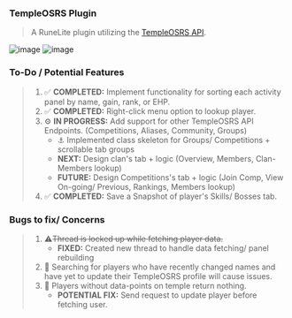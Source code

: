 ### TempleOSRS Plugin

> A RuneLite plugin utilizing the [TempleOSRS API](https://templeosrs.com/api_doc.php). <br>

![image](https://user-images.githubusercontent.com/60162255/169199135-328b4fd4-97df-4927-9218-49ea01fe7729.png)
![image](https://user-images.githubusercontent.com/60162255/169199209-d747b75f-173e-4aab-bb7e-9ccc414d3923.png)

### To-Do / Potential Features

> 1. ✅ **COMPLETED:** Implement functionality for sorting each activity panel by name, gain, rank, or EHP.
> 2. ✅ **COMPLETED:** Right-click menu option to lookup player.
> 3. ⚙️ **IN PROGRESS:** Add support for other TempleOSRS API Endpoints. (Competitions, Aliases, Community, Groups)
>     * ⚓ Implemented class skeleton for Groups/ Competitions + scrollable tab groups
>     * **NEXT:** Design clan's tab + logic (Overview, Members, Clan-Members lookup)
>     * **FUTURE:** Design Competitions's tab + logic (Join Comp, View On-going/ Previous, Rankings, Members lookup)
> 4. ✅ **COMPLETED:** Save a Snapshot of player's Skills/ Bosses tab.

### Bugs to fix/ Concerns

> 1. ⚠️~~Thread is locked up while fetching player data.~~
>    * **FIXED:** Created new thread to handle data fetching/ panel rebuilding
> 2. 🐛 Searching for players who have recently changed names and have yet to update their TempleOSRS profile will cause issues.
> 3. 📓 Players without data-points on temple return nothing.
>    * **POTENTIAL FIX:** Send request to update player before fetching user.
